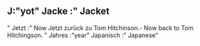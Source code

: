 J:"yot"
Jacke :"
Jacket
-
"
Jetzt :"
Now
Jetzt zurück zu Tom Hitchinson.- Now back to Tom Hitchingson.
"
Jahres :"year"
Japanisch :" Japanese"

